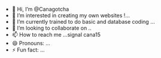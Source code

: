 - 👋 Hi, I’m @Canagotcha
- 👀 I’m interested in creating my own websites !...
- 🌱 I’m currently trained to do basic and database coding ...
- 💞️ I’m looking to collaborate on ..
- 📫 How to reach me ...signal cana15
- 😄 Pronouns: ...
- ⚡ Fun fact: ...

<!---
Canagotcha/Canagotcha is a ✨ special ✨ repository because its `README.md` (this file) appears on your GitHub profile.
You can click the Preview link to take a look at your changes.
--->
